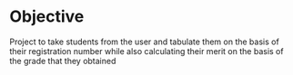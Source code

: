 # Objective

Project to take students from the user and tabulate them on the basis of their registration number while also calculating their merit on the basis of the grade that they obtained
